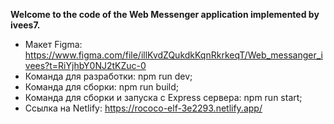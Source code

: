 **Welcome to the code of the Web Messenger application implemented by ivees7.**

- Макет Figma: https://www.figma.com/file/illKvdZQukdkKqnRkrkeqT/Web_messanger_ivees?t=RiYjhbY0NJ2tKZuc-0
- Команда для разработки: npm run dev;
- Команда для сборки: npm run build;
- Команда для сборки и запуска с Express сервера: npm run start;
- Ссылка на Netlify: https://rococo-elf-3e2293.netlify.app/